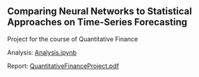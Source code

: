 ## Comparing Neural Networks to Statistical Approaches on Time-Series Forecasting

Project for the course of Quantitative Finance

Analysis: [Analysis.ipynb](./Analysis.ipynb)

Report: [QuantitativeFinanceProject.pdf](./QuantitativeFinanceProject.pdf)
